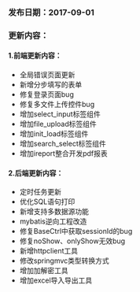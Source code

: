 ### 发布日期：2017-09-01

### 更新内容：

#### 1.前端更新内容：

* 全局错误页面更新
* 新增分步填写的表单
* 修复登录页面bug
* 修复多文件上传控件bug
* 增加select_input标签组件
* 增加file_upload标签组件
* 增加init_load标签组件
* 增加search_select标签组件
* 增加ireport整合开发pdf报表

#### 2.后端更新内容：

* 定时任务更新
* 优化SQL语句打印
* 新增支持多数据源功能
* mybatis逆向工程改造
* 修复BaseCtrl中获取sessionId的bug
* 修复noShow、onlyShow无效bug
* 新增httpclient工具
* 修改springmvc类型转换方式
* 增加加解密工具
* 增加excel导入导出工具



